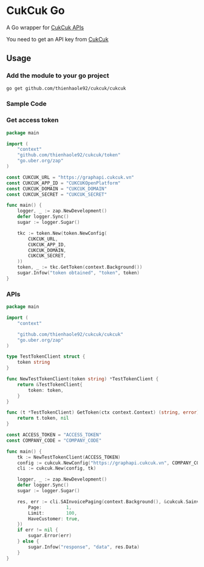 # CukCuk Go

A Go wrapper for [CukCuk APIs](https://graphapi.cukcuk.vn/document/api/index.html)

You need to get an API key from [CukCuk](https:/cukcuk.vn)

## Usage

### Add the module to your go project

```sh
go get github.com/thienhaole92/cukcuk/cukcuk
```

### Sample Code

### Get access token

```go
package main

import (
	"context"
	"github.com/thienhaole92/cukcuk/token"
	"go.uber.org/zap"
)

const CUKCUK_URL = "https://graphapi.cukcuk.vn"
const CUKCUK_APP_ID = "CUKCUKOpenPlatform"
const CUKCUK_DOMAIN = "CUKCUK_DOMAIN"
const CUKCUK_SECRET = "CUKCUK_SECRET"

func main() {
	logger, _ := zap.NewDevelopment()
	defer logger.Sync()
	sugar := logger.Sugar()

	tkc := token.New(token.NewConfig(
		CUKCUK_URL,
		CUKCUK_APP_ID,
		CUKCUK_DOMAIN,
		CUKCUK_SECRET,
	))
	token, _ := tkc.GetToken(context.Background())
	sugar.Infow("token obtained", "token", token)
}
```

### APIs

```go
package main

import (
	"context"

	"github.com/thienhaole92/cukcuk/cukcuk"
	"go.uber.org/zap"
)

type TestTokenClient struct {
	token string
}

func NewTestTokenClient(token string) *TestTokenClient {
	return &TestTokenClient{
		token: token,
	}
}

func (t *TestTokenClient) GetToken(ctx context.Context) (string, error) {
	return t.token, nil
}

const ACCESS_TOKEN = "ACCESS_TOKEN"
const COMPANY_CODE = "COMPANY_CODE"

func main() {
	tk := NewTestTokenClient(ACCESS_TOKEN)
	config := cukcuk.NewConfig("https://graphapi.cukcuk.vn", COMPANY_CODE)
	cli := cukcuk.New(config, tk)

	logger, _ := zap.NewDevelopment()
	defer logger.Sync()
	sugar := logger.Sugar()

	res, err := cli.SAInvoicePaging(context.Background(), &cukcuk.SainvoicePagingReq{
		Page:         1,
		Limit:        100,
		HaveCustomer: true,
	})
	if err != nil {
		sugar.Error(err)
	} else {
		sugar.Infow("response", "data", res.Data)
	}
}
```
